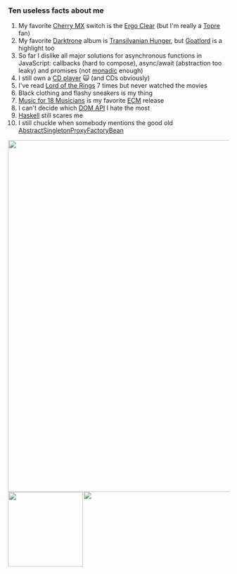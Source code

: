 ### Ten useless facts about me

1. My favorite [Cherry MX](https://www.cherrymx.de/en) switch is the [Ergo Clear](https://deskthority.net/wiki/Cherry_MX_Ergo_Clear) (but I'm really a [Topre](https://www.realforce.co.jp/en/features/) fan)
2. My favorite [Darktrone](https://www.metal-archives.com/bands/Darkthrone/146) album is [Transilvanian Hunger](https://www.metal-archives.com/albums/Darkthrone/Transilvanian_Hunger/624), but [Goatlord](https://www.metal-archives.com/albums/Darkthrone/Goatlord/1926) is a highlight too
3. So far I dislike all major solutions for asynchronous functions in JavaScript: callbacks (hard to compose), async/await (abstraction too leaky) and promises (not [monadic](https://github.com/promises-aplus/promises-spec/issues/94#issuecomment-16176966) enough)
4. I still own a [CD player](https://en.wikipedia.org/wiki/CD_player) 🙀 (and CDs obviously)
5. I've read [Lord of the Rings](https://en.wikipedia.org/wiki/The_Lord_of_the_Rings) 7 times but never watched the movies
6. Black clothing and flashy sneakers is my thing
7. [Music for 18 Musicians](https://www.discogs.com/Steve-Reich-Music-For-18-Musicians/release/1164585) is my favorite [ECM](https://ecmrecords.com/home) release
8. I can't decide which [DOM API](https://developer.mozilla.org/en-US/docs/Web/API/Document_Object_Model) I hate the most
9. [Haskell](https://www.haskell.org) still scares me
10. I still chuckle when somebody mentions the good old [AbstractSingletonProxyFactoryBean](https://docs.spring.io/spring/docs/current/javadoc-api/org/springframework/aop/framework/AbstractSingletonProxyFactoryBean.html)

<a href="https://github.com/ryo-ma/github-profile-trophy">
  <img width=800 src="https://github-profile-trophy.vercel.app/?username=kyusu&column=7"/>
</a>

<div>
  <img height="170" align="left" src="https://github-readme-stats.vercel.app/api?username=kyusu&count_private=true&include_all_commits=true" />
  <img src="https://github-readme-stats.vercel.app/api/top-langs/?username=kyusu&layout=compact" />
</div>
